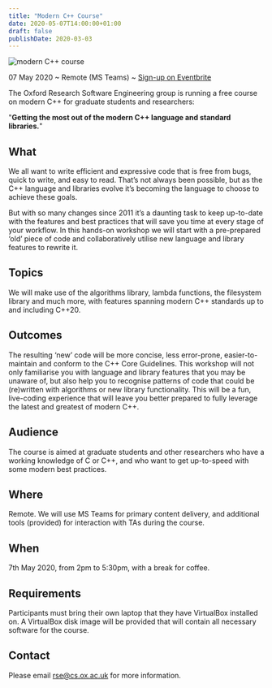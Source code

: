 ```yaml
---
title: "Modern C++ Course"
date: 2020-05-07T14:00:00+01:00
draft: false
publishDate: 2020-03-03
---
```


![modern C++ course](/images/modern-cpp-course.jpg "modern C++ course")

07 May 2020 ~ Remote (MS Teams) ~ [Sign-up on Eventbrite](https://www.eventbrite.co.uk/e/oxford-rse-modern-c-course-tickets-103443341820)

The Oxford Research Software Engineering group is running a free course on modern C++ for graduate students and researchers:

"**Getting the most out of the modern C++ language and standard libraries.**"

## What

We all want to write efficient and expressive code that is free from bugs, quick to write, and easy to read. That’s not always been possible, but as the C++ language and libraries evolve it’s becoming the language to choose to achieve these goals.

But with so many changes since 2011 it’s a daunting task to keep up-to-date with the features and best practices that will save you time at every stage of your workflow. In this hands-on workshop we will start with a pre-prepared ‘old’ piece of code and collaboratively utilise new language and library features to rewrite it.

## Topics

We will make use of the algorithms library, lambda functions, the filesystem library and much more, with features spanning modern C++ standards up to and including C++20.

## Outcomes

The resulting ‘new’ code will be more concise, less error-prone, easier-to-maintain and conform to the C++ Core Guidelines. This workshop will not only familiarise you with language and library features that you may be unaware of, but also help you to recognise patterns of code that could be (re)written with algorithms or new library functionality. This will be a fun, live-coding experience that will leave you better prepared to fully leverage the latest and greatest of modern C++.

## Audience

The course is aimed at graduate students and other researchers who have a working knowledge of C or C++, and who want to get up-to-speed with some modern best practices.

## Where

Remote. We will use MS Teams for primary content delivery, and additional tools (provided) for interaction with TAs during the course.

## When

7th May 2020, from 2pm to 5:30pm, with a break for coffee.

## Requirements

Participants must bring their own laptop that they have VirtualBox installed on. A VirtualBox disk image will be provided that will contain all necessary software for the course.

## Contact

Please email rse@cs.ox.ac.uk for more information.
